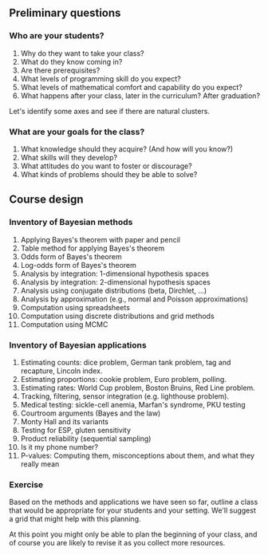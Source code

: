 ## Preliminary questions

### Who are your students?

1. Why do they want to take your class?
2. What do they know coming in?
3. Are there prerequisites?
4. What levels of programming skill do you expect?
5. What levels of mathematical comfort and capability do you expect?
6. What happens after your class, later in the curriculum?  After graduation?

Let's identify some axes and see if there are natural clusters.


### What are your goals for the class?

1. What knowledge should they acquire?  (And how will you know?)
2. What skills will they develop?
3. What attitudes do you want to foster or discourage?
4. What kinds of problems should they be able to solve?

## Course design

### Inventory of Bayesian methods

1. Applying Bayes's theorem with paper and pencil
1. Table method for applying Bayes's theorem
1. Odds form of Bayes's theorem
1. Log-odds form of Bayes's theorem
1. Analysis by integration: 1-dimensional hypothesis spaces
1. Analysis by integration: 2-dimensional hypothesis spaces
1. Analysis using conjugate distributions (beta, Dirchlet, ...)
1. Analysis by approximation (e.g., normal and Poisson approximations)
1. Computation using spreadsheets
1. Computation using discrete distributions and grid methods
1. Computation using MCMC


### Inventory of Bayesian applications

1. Estimating counts: dice problem, German tank problem, tag and recapture, Lincoln index.
2. Estimating proportions: cookie problem, Euro problem, polling.
3. Estimating rates: World Cup problem, Boston Bruins, Red Line problem.
4. Tracking, filtering, sensor integration (e.g. lighthouse problem).
5. Medical testing: sickle-cell anemia, Marfan's syndrome, PKU testing
6. Courtroom arguments (Bayes and the law)
7. Monty Hall and its variants
8. Testing for ESP, gluten sensitivity
9. Product reliability (sequential sampling)
10. Is it my phone number?
11. P-values: Computing them, misconceptions about them, and what they really mean

### Exercise  

Based on the methods and applications we have seen so far, outline a
class that would be appropriate for your students and your setting.
We'll suggest a grid that might help with this planning.

At this point you might only be able to plan the beginning of your
class, and of course you are likely to revise it as you collect more
resources.
